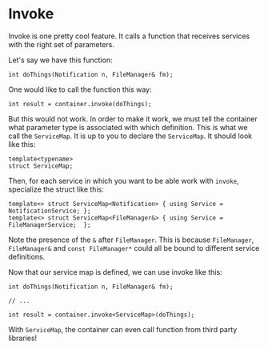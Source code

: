 Invoke
======

Invoke is one pretty cool feature. It calls a function that receives services with the right set of parameters.

Let's say we have this function:

    int doThings(Notification n, FileManager& fm);
    
One would like to call the function this way:

    int result = container.invoke(doThings);
    
But this would not work.
In order to make it work, we must tell the container what parameter type is associated with which definition. This is what we call the `ServiceMap`. It is up to you to declare the `ServiceMap`. It should look like this:

    template<typename>
    struct ServiceMap;
    
Then, for each service in which you want to be able work with `invoke`, specialize the struct like this:

    template<> struct ServiceMap<Notification> { using Service = NotificationService; };
    template<> struct ServiceMap<FileManager&> { using Service = FileManagerService;  };

Note the presence of the `&` after `FileManager`. This is because `FileManager`, `FileManager&` and `const FileManager*` could all be bound to different service definitions.

Now that our service map is defined, we can use invoke like this:

    int doThings(Notification n, FileManager& fm);
    
    // ...
    
    int result = container.invoke<ServiceMap>(doThings);
    
With `ServiceMap`, the container can even call function from third party libraries!

